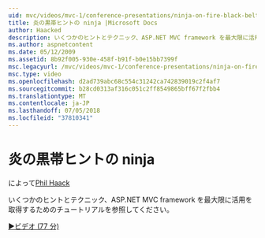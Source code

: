 ```yaml
---
uid: mvc/videos/mvc-1/conference-presentations/ninja-on-fire-black-belt-tips
title: 炎の黒帯ヒントの ninja |Microsoft Docs
author: Haacked
description: いくつかのヒントとテクニック、ASP.NET MVC framework を最大限に活用を取得するためのチュートリアルを参照してください。
ms.author: aspnetcontent
ms.date: 05/12/2009
ms.assetid: 8b92f005-930e-458f-b91f-b0e15bb7399f
msc.legacyurl: /mvc/videos/mvc-1/conference-presentations/ninja-on-fire-black-belt-tips
msc.type: video
ms.openlocfilehash: d2ad739abc68c554c31242ca742839019c2f4af7
ms.sourcegitcommit: b28cd0313af316c051c2ff8549865bff67f2fbb4
ms.translationtype: MT
ms.contentlocale: ja-JP
ms.lasthandoff: 07/05/2018
ms.locfileid: "37810341"
---
```

<a name="ninja-on-fire-black-belt-tips"></a>炎の黒帯ヒントの ninja
====================
によって[Phil Haack](https://github.com/Haacked)

いくつかのヒントとテクニック、ASP.NET MVC framework を最大限に活用を取得するためのチュートリアルを参照してください。

[&#9654;ビデオ (77 分)](https://channel9.msdn.com/Blogs/ASP-NET-Site-Videos/ninja-on-fire-black-belt-tips)
